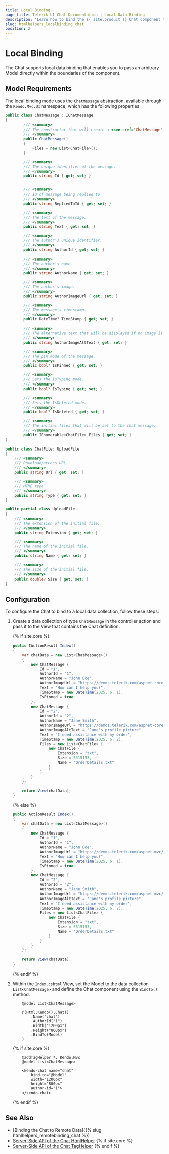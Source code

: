 ```yaml
---
title: Local Binding
page_title: Telerik UI Chat Documentation | Local Data Binding
description: "Learn how to bind the {{ site.product }} Chat component to a local data collection."
slug: htmlhelpers_localbinding_chat
position: 2
---
```


# Local Binding

The Chat supports local data binding that enables you to pass an arbitrary Model directly within the boundaries of the component.

## Model Requirements

The local binding mode uses the `ChatMessage` abstraction, available through the `Kendo.Mvc.UI` namespace, which has the following properties:

```C# ChatMessage
public class ChatMessage : IChatMessage
{
        /// <summary>
        /// The constructor that will create a <see cref="ChatMessage" /> instance.
        /// </summary>
        public ChatMessage()
        {
            Files = new List<ChatFile>();
        }

        /// <summary>
        /// The unique identifier of the message.
        /// </summary>
        public string Id { get; set; }


        /// <summary>
        /// ID of message being replied to
        /// </summary>
        public string RepliedToId { get; set; }

        /// <summary>
        /// The text of the message.
        /// </summary>
        public string Text { get; set; }

        /// <summary>
        /// The author's unique identifier.
        /// </summary>
        public string AuthorId { get; set; }

        /// <summary>
        /// The author's name.
        /// </summary>
        public string AuthorName { get; set; }

        /// <summary>
        /// The author's image.
        /// </summary>
        public string AuthorImageUrl { get; set; }

        /// <summary>
        /// The message's timestamp.
        /// </summary>
        public DateTime? TimeStamp { get; set; }

        /// <summary>
        /// The alternative text that will be displayed if no image is present.
        /// </summary>
        public string AuthorImageAltText { get; set; }

        /// <summary>
        /// The pin mode of the message.
        /// </summary>
        public bool? IsPinned { get; set; }

        /// <summary>
        /// Sets the IsTyping mode.
        /// </summary>
        public bool? IsTyping { get; set; }

        /// <summary>
        /// Sets the IsDeleted mode.
        /// </summary>
        public bool? IsDeleted { get; set; }

        /// <summary>
        /// The initial files that will be set to the chat message.
        /// </summary>
        public IEnumerable<ChatFile> Files { get; set; }
}
```
```C# ChatFile
public class ChatFile: UploadFile
{
    /// <summary>
    /// Download/access URL
    /// </summary>
    public string Url { get; set; }

    /// <summary>
    /// MIME type
    /// </summary>
    public string Type { get; set; }
}

public partial class UploadFile 
{
    /// <summary>
    /// The extension of the initial file.
    /// </summary>
    public string Extension { get; set; }

    /// <summary>
    /// The name of the initial file.
    /// </summary>
    public string Name { get; set; }

    /// <summary>
    /// The size of the initial file.
    /// </summary>
    public double? Size { get; set; }
}
```

## Configuration

To configure the Chat to bind to a local data collection, follow these steps:

1. Create a data collection of type `ChatMessage` in the controller action and pass it to the View that contains the Chat definition.

    {% if site.core %}
    ```C# HomeController.cs      
    public IActionResult Index()
    {
        var chatData = new List<ChatMessage>()
        {
            new ChatMessage {
                Id = "1",
                AuthorId = "1",
                AuthorName = "John Doe",
                AuthorImageUrl = "https://demos.telerik.com/aspnet-core/shared/web/Customers/RICSU.jpg",
                Text = "How can I help you?",
                TimeStamp = new DateTime(2025, 6, 1),
                IsPinned = true
            },
            new ChatMessage {
                Id = "2",
                AuthorId = "2",
                AuthorName = "Jane Smith",
                AuthorImageUrl = "https://demos.telerik.com/aspnet-core/shared/web/Customers/GOURL.jpg",
                AuthorImageAltText = "Jane's profile picture",
                Text = "I need assistance with my order",
                TimeStamp = new DateTime(2025, 6, 2),
                Files = new List<ChatFile> {
                    new ChatFile {
                        Extension = "txt",
                        Size = 5315153,
                        Name = "OrderDetails.txt"
                    }
                }
            }
        };
        
        return View(chatData);
    }
    ```
    {% else %}
    ```C# HomeController.cs  
    public ActionResult Index()
    {
        var chatData = new List<ChatMessage>()
        {
            new ChatMessage {
                Id = "1",
                AuthorId = "1",
                AuthorName = "John Doe",
                AuthorImageUrl = "https://demos.telerik.com/aspnet-mvc/content/web/Customers/RICSU.jpg",
                Text = "How can I help you?",
                TimeStamp = new DateTime(2025, 6, 1),
                IsPinned = true
            },
            new ChatMessage {
                Id = "2",
                AuthorId = "2",
                AuthorName = "Jane Smith",
                AuthorImageUrl = "https://demos.telerik.com/aspnet-mvc/content/web/Customers/GOURL.jpg",
                AuthorImageAltText = "Jane's profile picture",
                Text = "I need assistance with my order",
                TimeStamp = new DateTime(2025, 6, 2),
                Files = new List<ChatFile> {
                    new ChatFile {
                        Extension = "txt",
                        Size = 5315153,
                        Name = "OrderDetails.txt"
                    }
                }
            }
        };
        
        return View(chatData);
    }  
    ```
    {% endif %}

2. Within the `Index.cshtml` View, set the Model to the data collection `List<ChatMessage>` and define the Chat component using the `BindTo()` method.

    ```HtmlHelper
        @model List<ChatMessage>

        @(Html.Kendo().Chat()
            .Name("chat")
            .AuthorId("1")
            .Width("1200px")
            .Height("800px")
            .BindTo(Model)
        )
    ```
    {% if site.core %}
    ```TagHelper
        @addTagHelper *, Kendo.Mvc
        @model List<ChatMessage>

        <kendo-chat name="chat"
            bind-to="@Model"
            width="1200px"
            height="800px"
            author-id="1">
        </kendo-chat>
    ```
    {% endif %}

## See Also

* [Binding the Chat to Remote Data]({% slug htmlhelpers_remotebinding_chat %})
* [Server-Side API of the Chat HtmlHelper](/api/chat)
{% if site.core %}
* [Server-Side API of the Chat TagHelper](/api/taghelpers/chat)
{% endif %}